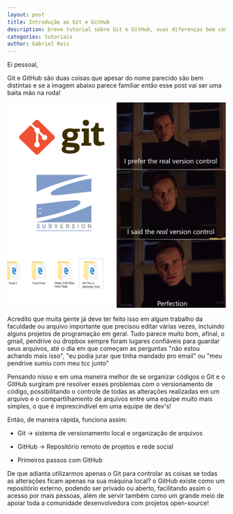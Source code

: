 ```yaml
---
layout: post
title: Introdução ao Git e GitHub
description: breve tutorial sobre Git e GitHub, suas diferenças bem como funções básicas para todo dev.
categories: tutoriais
author: Gabriel Reis
---
```


Ei pessoal,

Git e GitHub são duas coisas que apesar do nome parecido são bem distintas e se a imagem abaixo parece familiar então
esse post vai ser uma baita mão na roda!

![Trabalho versão final](/images/git-version.png)

Acredito que muita gente já deve ter feito isso em algum trabalho da faculdade ou arquivo importante que precisou editar
várias vezes, incluindo alguns projetos de programação em geral. Tudo parece muito bom, afinal, o gmail, pendrive ou
dropbox sempre foram lugares confiáveis para guardar seus arquivos, até o dia em que começam as perguntas "não estou
achando mais isso", "eu podia jurar que tinha mandado pro email" ou "meu pendrive sumiu com meu tcc junto"

Pensando nisso e em uma maneira melhor de se organizar códigos o Git e o GitHub surgiram pre resolver esses problemas
com o versionamento de código, possibilitando o controle de todas as alterações realizadas em um arquivo e o
compartilhamento de arquivos entre uma equipe muito mais simples, o que é imprescindível em uma equipe de dev's!

Então, de maneira rápida, funciona assim:

* Git -> sistema de versionamento local e organização de arquivos
* GitHub -> Repositório remoto de projetos e rede social

* Primeiros passos com GitHub

De que adianta utilizarmos apenas o Git para controlar as coisas se todas as alterações ficam apenas na sua máquina
local? o GitHub existe como um repositório externo, podendo ser privado ou aberto, facilitando assim o acesso por mais
pessoas, além de servir também como um grande meio de apoiar toda a comunidade desenvolvedora com projetos open-source!
